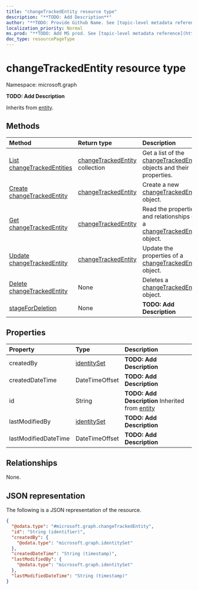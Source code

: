 ```yaml
---
title: "changeTrackedEntity resource type"
description: "**TODO: Add Description**"
author: "**TODO: Provide Github Name. See [topic-level metadata reference](https://msgo.azurewebsites.net/add/document/guidelines/metadata.html#topic-level-metadata)**"
localization_priority: Normal
ms.prod: "**TODO: Add MS prod. See [topic-level metadata reference](https://msgo.azurewebsites.net/add/document/guidelines/metadata.html#topic-level-metadata)**"
doc_type: resourcePageType
---
```


# changeTrackedEntity resource type

Namespace: microsoft.graph



**TODO: Add Description**


Inherits from [entity](../resources/entity.md).

## Methods
|Method|Return type|Description|
|:---|:---|:---|
|[List changeTrackedEntities](../api/changetrackedentity-list.md)|[changeTrackedEntity](../resources/changetrackedentity.md) collection|Get a list of the [changeTrackedEntity](../resources/changetrackedentity.md) objects and their properties.|
|[Create changeTrackedEntity](../api/changetrackedentity-create.md)|[changeTrackedEntity](../resources/changetrackedentity.md)|Create a new [changeTrackedEntity](../resources/changetrackedentity.md) object.|
|[Get changeTrackedEntity](../api/changetrackedentity-get.md)|[changeTrackedEntity](../resources/changetrackedentity.md)|Read the properties and relationships of a [changeTrackedEntity](../resources/changetrackedentity.md) object.|
|[Update changeTrackedEntity](../api/changetrackedentity-update.md)|[changeTrackedEntity](../resources/changetrackedentity.md)|Update the properties of a [changeTrackedEntity](../resources/changetrackedentity.md) object.|
|[Delete changeTrackedEntity](../api/changetrackedentity-delete.md)|None|Deletes a [changeTrackedEntity](../resources/changetrackedentity.md) object.|
|[stageForDeletion](../api/changetrackedentity-stagefordeletion.md)|None|**TODO: Add Description**|

## Properties
|Property|Type|Description|
|:---|:---|:---|
|createdBy|[identitySet](../resources/identityset.md)|**TODO: Add Description**|
|createdDateTime|DateTimeOffset|**TODO: Add Description**|
|id|String|**TODO: Add Description** Inherited from [entity](../resources/entity.md)|
|lastModifiedBy|[identitySet](../resources/identityset.md)|**TODO: Add Description**|
|lastModifiedDateTime|DateTimeOffset|**TODO: Add Description**|

## Relationships
None.

## JSON representation
The following is a JSON representation of the resource.
<!-- {
  "blockType": "resource",
  "keyProperty": "id",
  "@odata.type": "microsoft.graph.changeTrackedEntity",
  "baseType": "microsoft.graph.entity",
  "openType": false
}
-->
``` json
{
  "@odata.type": "#microsoft.graph.changeTrackedEntity",
  "id": "String (identifier)",
  "createdBy": {
    "@odata.type": "microsoft.graph.identitySet"
  },
  "createdDateTime": "String (timestamp)",
  "lastModifiedBy": {
    "@odata.type": "microsoft.graph.identitySet"
  },
  "lastModifiedDateTime": "String (timestamp)"
}
```

